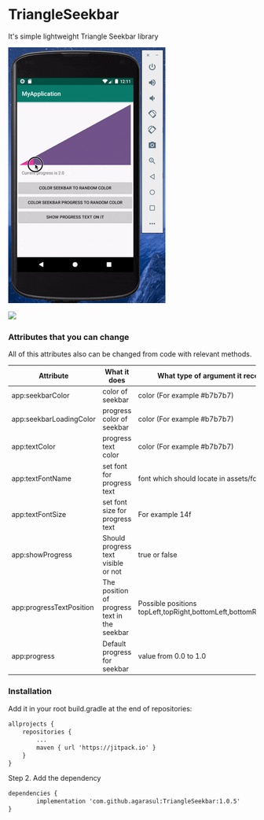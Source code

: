 # TriangleSeekbar

It's simple lightweight Triangle Seekbar library 

![Triangle Seekbar Demo](triangleseekbar.gif)

[![](https://jitpack.io/v/agarasul/TriangleSeekbar.svg)](https://jitpack.io/#agarasul/TriangleSeekbar)


### Attributes that you can change

All of this attributes also can be changed from code with relevant methods.

| Attribute | What it does | What type of argument it receives
| ------ | ------ | ------ |
| app:seekbarColor | color of seekbar | color (For example #b7b7b7) |
| app:seekbarLoadingColor | progress color of seekbar |  color (For example #b7b7b7) |
| app:textColor| progress text color | color (For example #b7b7b7) |
| app:textFontName | set font for progress text | font which should locate in assets/fonts folder |
| app:textFontSize | set font size for progress text | For example 14f |
| app:showProgress | Should progress text visible or not | true or false
| app:progressTextPosition | The position of progress text in the seekbar | Possible positions topLeft,topRight,bottomLeft,bottomRight,center |
| app:progress | Default progress for seekbar | value from 0.0 to 1.0

### Installation

Add it in your root build.gradle at the end of repositories:

	allprojects {
		repositories {
			...
			maven { url 'https://jitpack.io' }
		}
	}
Step 2. Add the dependency

	dependencies {
	        implementation 'com.github.agarasul:TriangleSeekbar:1.0.5'
	}



